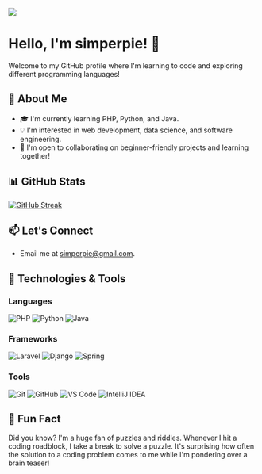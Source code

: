 ![](https://github-profile-summary-cards.vercel.app/api/cards/profile-details?username=simperpie&theme=monokai)

# Hello, I'm simperpie! 👋

Welcome to my GitHub profile where I'm learning to code and exploring different programming languages!

## 🌱 About Me

- 🎓 I'm currently learning PHP, Python, and Java.
- 💡 I'm interested in web development, data science, and software engineering.
- 🤝 I'm open to collaborating on beginner-friendly projects and learning together!

## 📊 GitHub Stats

[![GitHub Streak](https://streak-stats.demolab.com/?user=simperpie)](https://git.io/streak-stats)

## 📫 Let's Connect

- Email me at [simperpie@gmail.com](mailto:simperpie@gmail.com).

## 🔧 Technologies & Tools

### Languages
![PHP](https://img.shields.io/badge/PHP-777BB4?style=for-the-badge&logo=php&logoColor=white)
![Python](https://img.shields.io/badge/Python-3776AB?style=for-the-badge&logo=python&logoColor=white)
![Java](https://img.shields.io/badge/Java-007396?style=for-the-badge&logo=java&logoColor=white)

### Frameworks
![Laravel](https://img.shields.io/badge/Laravel-FF2D20?style=for-the-badge&logo=laravel&logoColor=white)
![Django](https://img.shields.io/badge/Django-092E20?style=for-the-badge&logo=django&logoColor=white)
![Spring](https://img.shields.io/badge/Spring-6DB33F?style=for-the-badge&logo=spring&logoColor=white)

### Tools
![Git](https://img.shields.io/badge/Git-F05032?style=for-the-badge&logo=git&logoColor=white)
![GitHub](https://img.shields.io/badge/GitHub-181717?style=for-the-badge&logo=github&logoColor=white)
![VS Code](https://img.shields.io/badge/VS_Code-007ACC?style=for-the-badge&logo=visual-studio-code&logoColor=white)
![IntelliJ IDEA](https://img.shields.io/badge/IntelliJ_IDEA-000000?style=for-the-badge&logo=intellij-idea&logoColor=white)

## 💬 Fun Fact

Did you know? I'm a huge fan of puzzles and riddles. Whenever I hit a coding roadblock, I take a break to solve a puzzle. It's surprising how often the solution to a coding problem comes to me while I'm pondering over a brain teaser!
